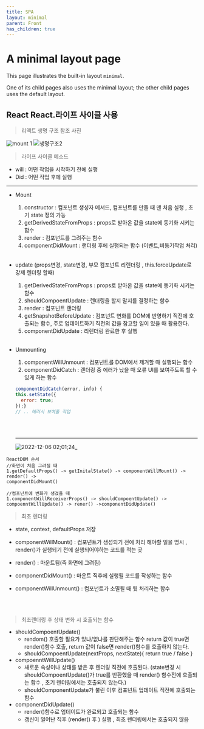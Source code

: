 ```yaml
---
title: SPA
layout: minimal
parent: Front
has_children: true
---
```


# A minimal layout page

This page illustrates the built-in layout `minimal`.

One of its child pages also uses the minimal layout; the other child pages uses the default layout.



## React React.라이프 사이클 사용

> 리액트 생명 구조 참조 사진



![mount 1](https://user-images.githubusercontent.com/86187456/205697100-db040fcb-535a-48d0-bc01-49f096cc8d23.png)
![생명구조2](https://user-images.githubusercontent.com/86187456/205697118-d3597a9e-b3a9-4c30-838c-7ee4fb2a3d69.png)



> 라이프 사이클 메소드

- will : 어떤 작업을 시작하기 전에 실행
- Did : 어떤 작업 후에 실행

---

- Mount

  1. constructor : 컴포넌트 생성자 메서드, 컴포넌트를 만들 때 맨 처음 실행 , 초기 state 정의 가능
  2. getDerivedStateFromProps : props로 받아온 값을 state에 동기화 시키는 함수
  3. render : 컴포넌트를 그려주는 함수
  4. componentDidMount : 랜더링 후에 실행되는 함수 (이벤트,비동기작업 처리)

  <br />

- update (props변경, state변경, 부모 컴포넌트 리렌더링 , this.forceUpdate로 강제 렌더링 할때)

  1. getDerivedStateFromProps : props로 받아온 값을 state에 동기화 시키는 함수
  2. shouldCompoentUpdate : 렌더링을 할지 말지를 결정하는 함수
  3. render : 컴포넌트 랜더링
  4. getSnapshotBeforeUpdate : 컴포넌트 변화를 DOM에 반영하기 직전에 호출되는 함수,
     주로 업데이트하기 직전의 값을 참고할 일이 있을 때 활용한다.
  5. componentDidUpdate : 리렌더링 완료한 후 실행

  <br />

- Unmounting

  1. componentWillUnmount : 컴포넌트를 DOM에서 제거할 때 실행되는 함수
  2. componentDidCatch : 렌더링 중 에러가 났을 때 오류 UI를 보여주도록 할 수있게 하는 함수

  ```js
  componentDidCatch(error, info) {
  this.setState({
    error: true;
  });}
  // .. 에러시 보여줄 작업
  ```

  <br />
  <br />
  
  
  ---
  ![2022-12-06 02;01;24_](https://user-images.githubusercontent.com/86187456/205697407-cbe4e6b8-d07b-4ef5-b944-92463da72bca.png)

```
ReactDOM 순서
//화면이 처음 그려질 때
1.getDefaultProps() -> getInitalState() -> componentWillMount() -> render() ->
componentDidMount()

//컴포넌트에 변화가 생겼을 때
1.componentWillReceiverProps() -> shouldCompoentUpdate() ->
compoenntWillUpdate() -> rener() ->componentDidUpdate()

```

> 최초 렌더링
- state, context, defaultProps 저장
- componentWillMount() : 컴포넌트가 생성되기 전에 처리 해야할 일을 명시 , render()가 실행되기 전에 실행되어야하는 코드를 적는 곳
- render() : 마운트됨(즉 화면에 그려짐)
- componentDidMount() : 마운트 직후에 실행될 코드를 작성하는 함수
- componentWillUnmount() : 컴포넌트가 소멸될 때 뒷 처리하는 함수



  <br />
  <br />

> 최초랜더링 후 상태 변화 시 호출되는 함수

- shouldCompoentUpdate()
  - rendom() 호출할 필요가 있냐/없냐를 판단해주는 함수 return 값이 true면 render()함수 호출, return 값이 false면 render()함수를 호출하지 않는다.
  - shouldCompoentUpdate(nextProps, nextState){
    return true / false
    }
- compoenntWillUpdate()
  - 새로운 속성이나 상태를 받은 후 렌더링 직전에 호출된다. (state변경 시 shouldCompoentUpdate()가 true를 반환했을 때 render() 함수전에 호출되는 함수 , 초기 렌더링에서는 호출되지 않는다.)
  - shouldComponentUpdate가 불린 이후 컴포넌트 업데이트 직전에 호출되는 함수
- componentDidUpdate()
  - render()함수로 업데이트가 완료되고 호출되는 함수
  - 갱신이 일어난 직후 (render() 후 ) 실행 , 최초 렌더링에서는 호출되지 않음

<br />
<br />

